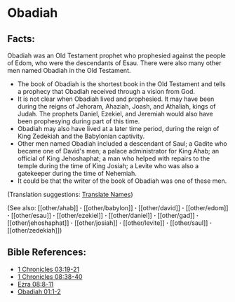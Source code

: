 # Obadiah #

## Facts: ##

Obadiah was an Old Testament prophet who prophesied against the people of Edom, who were the descendants of Esau. There were also many other men named Obadiah in the Old Testament.

* The book of Obadiah is the shortest book in the Old Testament and tells a prophecy that Obadiah received through a vision from God.
* It is not clear when Obadiah lived and prophesied. It may have been during the reigns of Jehoram, Ahaziah, Joash, and Athaliah, kings of Judah. The prophets Daniel, Ezekiel, and Jeremiah would also have been prophesying during part of this time.
* Obadiah may also have lived at a later time period, during the reign of King Zedekiah and the Babylonian captivity. 
* Other men named Obadiah included a descendant of Saul; a Gadite who became one of David's men; a palace administrator for King Ahab; an official of King Jehoshaphat; a man who helped with repairs to the temple during the time of King Josiah; a Levite who was also a gatekeeper during the time of Nehemiah.
* It could be that the writer of the book of Obadiah was one of these men.

(Translation suggestions: [Translate Names](en/ta-vol1/translate/man/translate-names))

(See also: [[other/ahab]] **·** [[other/babylon]] **·** [[other/david]] **·** [[other/edom]] **·** [[other/esau]] **·** [[other/ezekiel]] **·** [[other/daniel]] **·** [[other/gad]] **·** [[other/jehoshaphat]] **·** [[other/josiah]] **·** [[other/levite]] **·** [[other/saul]] **·** [[other/zedekiah]])

## Bible References: ##

* [1 Chronicles 03:19-21](en/tn/1ch/help/03/19)
* [1 Chronicles 08:38-40](en/tn/1ch/help/08/38)
* [Ezra 08:8-11](en/tn/ezr/help/08/08)
* [Obadiah 01:1-2](en/tn/oba/help/01/01)